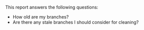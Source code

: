 This report answers the following questions:

- How old are my branches?
- Are there any stale branches I should consider for cleaning?